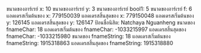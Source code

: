 ขนาดของอาร์เรย์ x: 10
ขนาดของอาร์เรย์ y: 3
ขนาดของอาร์เรย์ bool1: 5
ขนาดของอาร์เรย์ f: 6
แอดเดรสเริ่มต้นของ x: 779150039
แอดเดรสสิ้นสุดของ x: 779150048
แอดเดรสเริ่มต้นของ y: 126145
แอดเดรสสิ้นสุดของ y: 126147
ป้อนชื่อนิสิต: Natchaya Nguanheng
ขนาดของ fnameChar: 18
แอดเดรสเริ่มต้นของ fnameChar: -1033215997
แอดเดรสสิ้นสุดของ fnameChar: -1033215980
ขนาดของ fnameString: 18
แอดเดรสเริ่มต้นของ fnameString: 1915318863
แอดเดรสสิ้นสุดของ fnameString: 1915318880
